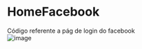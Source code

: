 # HomeFacebook
Código referente a pág de login do facebook <br>
![image](https://user-images.githubusercontent.com/71463737/125838625-b09685c3-1db8-47ec-849e-06d1bcf29dd8.png)

